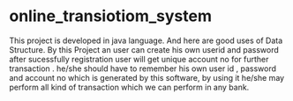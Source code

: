 # online_transiotiom_system
This project is developed in java language. And here are good uses of Data Structure. By this Project an user can create his own userid and password after sucessfully registration user will get unique account no for further transaction . he/she should have to remember his own user id , password and account no which is  generated by this software, by using it he/she may perform all kind of transaction which we can perform in any bank.

